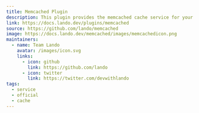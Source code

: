 ```yaml
---
title: Memcached Plugin
description: This plugin provides the memcached cache service for your Lando app.
link: https://docs.lando.dev/plugins/memcached
source: https://github.com/lando/memcached
image: https://docs.lando.dev/memcached/images/memcachedicon.png
maintainers:
  - name: Team Lando
    avatar: /images/icon.svg
    links:
      - icon: github
        link: https://github.com/lando
      - icon: twitter
        link: https://twitter.com/devwithlando
tags:
  - service
  - official
  - cache
---
```


